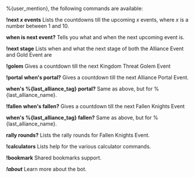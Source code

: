 %{user_mention}, the following commands are available:

**!next *x* events**
 Lists the countdowns till the upcoming *x* events, where *x* is a number between 1 and 10.

**when is next event?**
 Tells you what and when the next upcoming event is.

**!next stage**
 Lists when and what the next stage of both the Alliance Event and Gold Event are

**!golem**
 Gives a countdown till the next Kingdom Threat Golem Event

**!portal**
**when's portal?**
 Gives a countdown till the next Alliance Portal Event.

**when's %{last_alliance_tag} portal?**
 Same as above, but for %{last_alliance_name}.

**!fallen**
**when's fallen?**
 Gives a countdown till the next Fallen Knights Event

**when's %{last_alliance_tag} fallen?**
 Same as above, but for %{last_alliance_name}.

**rally rounds?**
 Lists the rally rounds for Fallen Knights Event.

**!calculators**
 Lists help for the various calculator commands.

**!bookmark**
 Shared bookmarks support.

***!about***
 Learn more about the bot.
